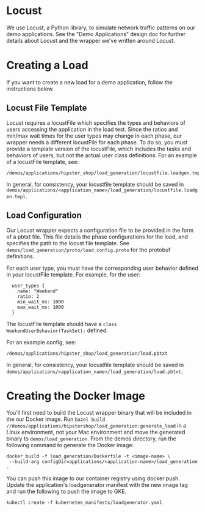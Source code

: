 # Locust
We use Locust, a Python library, to simulate network traffic patterns on our demo applications.
See the "Demo Applications" design doc for further details about Locust and the wrapper we've written around Locust.

# Creating a Load
If you want to create a new load for a demo application, follow the instructions below.
## Locust File Template
Locust requires a locustFile which specifies the types and behaviors of users accessing the
application in the load test. Since the ratios and min/max wait times for the user types may change in each phase,
our wrapper needs a different locustFile for each phase.
To do so, you must provide a template version of the locustFile, which includes the tasks and behaviors of users,
but not the actual user class definitions.
For an example of a locustFile template, see:
```
/demos/applications/hipster_shop/load_generation/locustfile.loadgen.tmpl
```
In general, for consistency, your locustfile template should be saved in
`demos/applications/<application_name>/load_generation/locustfile.loadgen.tmpl`.

## Load Configuration
Our Locust wrapper expects a configuration file to be provided in the form of a pbtxt file.
This file details the phase configurations for the load, and specifies the path to the locust file template.
See `demos/load_generation/proto/load_config.proto` for the protobuf definitions.

For each user type, you must have the corresponding user behavior defined in your locustFile template.
For example, for the user:
```
  user_types {
    name: "Weekend"
    ratio: 2
    min_wait_ms: 1000
    max_wait_ms: 1000
  }
```
The locustFile template should have a `class WeekendUserBehavior(TaskSet):` defined.

For an example config, see:
```
/demos/applications/hipster_shop/load_generation/load.pbtxt
```
In general, for consistency, your locustfile template should be saved in
`demos/applications/<application_name>/load_generation/load.pbtxt`.

# Creating the Docker Image
You'll first need to build the Locust wrapper binary that will be included in the our Docker image.
Run `bazel build //demos/applications/hipstershop/load_generation:generate_load` in a _Linux_ environment,
not your Mac environment and move the generated binary to `demos/load_generation`.
From the demos directory, run the following command to generate the Docker image:
```
docker build -f load_generation/Dockerfile -t <image-name> \
 --build-arg configDir=applications/<application-name>/load_generation .
```
You can push this image to our container registry using docker push.
Update the application's loadgenerator manifest with the new image tag and run the following to push the image to GKE.
```
kubectl create -f kubernetes_manifests/loadgenerator.yaml
```
